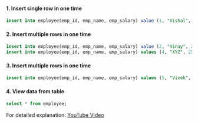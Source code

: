 #### 1. Insert single row in one time
```sql
insert into employee(emp_id, emp_name, emp_salary) value (1, "Vishal", 1000);
```

#### 2. Insert multiple rows in one time
```sql
insert into employee(emp_id, emp_name, emp_salary) value (2, "Vinay", 2000);
insert into employee(emp_id, emp_name, emp_salary) values (4, "XYZ", 2500);
```

#### 3. Insert multiple rows in one time
```sql
insert into employee(emp_id, emp_name, emp_salary) values (5, "Vivek", 3000), (6, "Karan", 2000);
```

#### 4. View data from table
```sql
select * from employee;
```

For detailed explanation: [YouTube Video](https://www.youtube.com/watch?v=TE_3_c5knK0&list=PL53IeEJJLQl3xIzMPqA7lApebsB-UqtNB&index=7)
